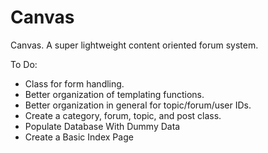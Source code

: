 Canvas
======

Canvas. A super lightweight content oriented forum system.

To Do:
- Class for form handling.
- Better organization of templating functions.
- Better organization in general for topic/forum/user IDs.
- Create a category, forum, topic, and post class.
- Populate Database With Dummy Data
- Create a Basic Index Page
